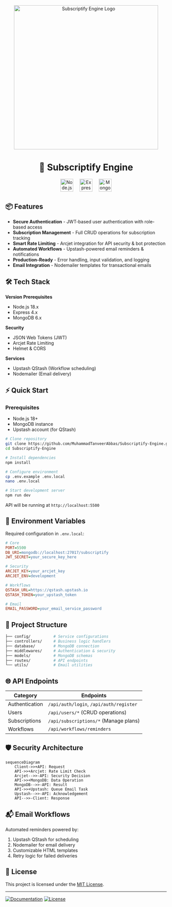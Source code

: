<div align="center">
  <img src="https://i.postimg.cc/cJST9rXn/Subscriptify-Engine.png" alt="Subscriptify Engine Logo" width="450" />
  <h1>🚀 Subscriptify Engine</h1>

  <p>
    <img src="https://img.shields.io/badge/Node.js-339933?logo=nodedotjs&logoColor=white&style=for-the-badge" alt="Node.js" height="40" />
    <span style="display:inline-block; width:12px;"></span>
    <img src="https://img.shields.io/badge/Express-000000?logo=express&logoColor=white&style=for-the-badge" alt="Express" height="40" />
    <span style="display:inline-block; width:12px;"></span>
    <img src="https://img.shields.io/badge/MongoDB-47A248?logo=mongodb&logoColor=white&style=for-the-badge" alt="MongoDB" height="40" />
  </p>
</div>


## 📦 Features

- **Secure Authentication** - JWT-based user authentication with role-based access
- **Subscription Management** - Full CRUD operations for subscription tracking
- **Smart Rate Limiting** - Arcjet integration for API security & bot protection
- **Automated Workflows** - Upstash-powered email reminders & notifications
- **Production-Ready** - Error handling, input validation, and logging
- **Email Integration** - Nodemailer templates for transactional emails

## 🛠 Tech Stack

**Version Prerequisites**
- Node.js 18.x
- Express 4.x
- MongoDB 6.x

**Security**
- JSON Web Tokens (JWT)
- Arcjet Rate Limiting
- Helmet & CORS

**Services**
- Upstash QStash (Workflow scheduling)
- Nodemailer (Email delivery)

## ⚡ Quick Start

### Prerequisites
- Node.js 18+
- MongoDB instance
- Upstash account (for QStash)

```bash
# Clone repository
git clone https://github.com/MuhammadTanveerAbbas/Subscriptify-Engine.git
cd Subscriptify-Engine

# Install dependencies
npm install

# Configure environment
cp .env.example .env.local
nano .env.local

# Start development server
npm run dev
```
API will be running at `http://localhost:5500`

## 🔐 Environment Variables

Required configuration in `.env.local`:
```ini
# Core
PORT=5500
DB_URI=mongodb://localhost:27017/subscriptify
JWT_SECRET=your_secure_key_here

# Security
ARCJET_KEY=your_arcjet_key
ARCJET_ENV=development

# Workflows
QSTASH_URL=https://qstash.upstash.io
QSTASH_TOKEN=your_upstash_token

# Email
EMAIL_PASSWORD=your_email_service_password
```

## 📂 Project Structure

```bash
├── config/          # Service configurations
├── controllers/     # Business logic handlers
├── database/        # MongoDB connection
├── middlewares/     # Authentication & security
├── models/          # MongoDB schemas
├── routes/          # API endpoints
└── utils/           # Email utilities
```

## 🌐 API Endpoints

| Category       | Endpoints                          |
|----------------|------------------------------------|
| Authentication | `/api/auth/login`, `/api/auth/register` |
| Users          | `/api/users/*` (CRUD operations)   |
| Subscriptions  | `/api/subscriptions/*` (Manage plans) |
| Workflows      | `/api/workflows/reminders`         |

## 🛡 Security Architecture

```mermaid
sequenceDiagram
    Client->>+API: Request
    API->>+Arcjet: Rate Limit Check
    Arcjet-->>-API: Security Decision
    API->>+MongoDB: Data Operation
    MongoDB-->>-API: Result
    API->>+Upstash: Queue Email Task
    Upstash-->>-API: Acknowledgement
    API-->>-Client: Response
```

## 📬 Email Workflows

Automated reminders powered by:
1. Upstash QStash for scheduling
2. Nodemailer for email delivery
3. Customizable HTML templates
4. Retry logic for failed deliveries

## 📜 License

This project is licensed under the [MIT License](LICENSE).

---

[![Documentation](https://img.shields.io/badge/Postman-Docs-orange?style=flat-square)](https://documenter.getpostman.com/view/12345678/2sA3BhDf)
[![License](https://img.shields.io/badge/License-MIT-blue.svg)](https://opensource.org/licenses/MIT)
